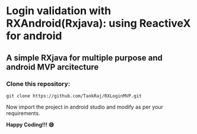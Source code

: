 # Login validation with RXAndroid(Rxjava): using ReactiveX for android


## A simple RXjava for multiple purpose and android MVP arcitecture

### Clone this repository:
```
git clone https://github.com/TankRaj/RXLoginMVP.git
``````

Now import the project in android studio and modify as per your requirements.

**Happy Coding!!! :smile:**
